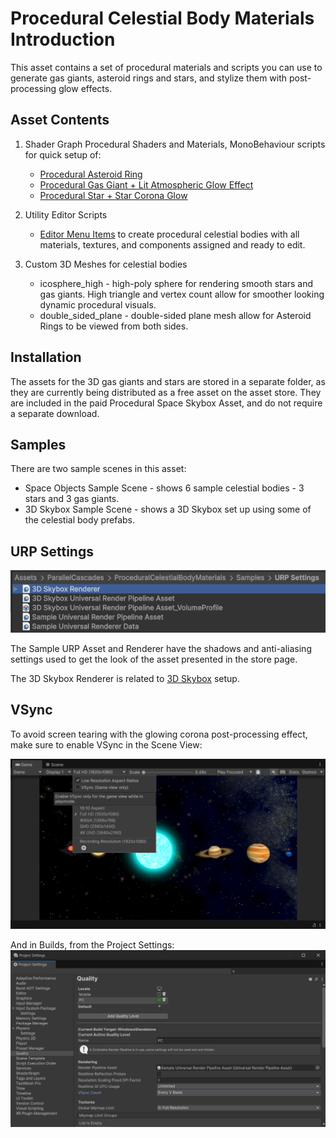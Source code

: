 # Procedural Celestial Body Materials Introduction

This asset contains a set of procedural materials and scripts you can use to generate gas giants, asteroid rings and stars, and stylize them with post-processing glow effects.

## Asset Contents

1. Shader Graph Procedural Shaders and Materials, MonoBehaviour scripts for quick setup of:

    - [Procedural Asteroid Ring]()
    - [Procedural Gas Giant + Lit Atmospheric Glow Effect](./procedural-gas-giants.md)
    - [Procedural Star + Star Corona Glow](./procedural-stars.md)

2. Utility Editor Scripts

    - [Editor Menu Items](./custom-menu-commands.md) to create procedural celestial bodies with all materials, textures, and components assigned and ready to edit.

3. Custom 3D Meshes for celestial bodies

    - icosphere_high - high-poly sphere for rendering smooth stars and gas giants. High triangle and vertex count allow for smoother looking dynamic procedural visuals.
    - double_sided_plane - double-sided plane mesh allow for Asteroid Rings to be viewed from both sides.

## Installation
The assets for the 3D gas giants and stars are stored in a separate folder, as they are currently being distributed as a free asset on the asset store. They are included in the paid Procedural Space Skybox Asset, and do not require a separate download.

## Samples
There are two sample scenes in this asset:

- Space Objects Sample Scene - shows 6 sample celestial bodies - 3 stars and 3 gas giants.
- 3D Skybox Sample Scene - shows a 3D Skybox set up using some of the celestial body prefabs.

## URP Settings

![URP Settings Project](../assets/images/3d-skybox/3d-skybox-renderer-asset.png)

The Sample URP Asset and Renderer have the shadows and anti-aliasing settings used to get the look of the asset presented in the store page.

The 3D Skybox Renderer is related to [3D Skybox](../3d-skybox.md) setup.

## VSync

To avoid screen tearing with the glowing corona post-processing effect, make sure to enable VSync in the Scene View:

![Scene VSync Settings](../assets/images/procedural-celestial-bodies/scene-vsync.png)

And in Builds, from the Project Settings:
![Build VSync Settings](../assets/images/procedural-celestial-bodies/build-vsync.png)


